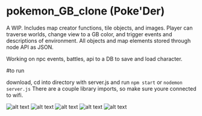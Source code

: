 
# pokemon_GB_clone (Poke'Der)

A WIP. Includes map creator functions, tile objects, and images. Player can traverse worlds, change view to a GB color, and trigger events and descriptions of environment. All objects and map elements stored through node API as JSON.

Working on npc events, battles, api to a DB to save and load character.

#to run

download, cd into directory with server.js and run `npm start` or `nodemon server.js`
There are a couple library imports, so make sure youre connected to wifi.

![alt text](https://user-images.githubusercontent.com/30353378/49333135-4578da80-f57f-11e8-9305-1e46c27f8961.png)
![alt text](https://user-images.githubusercontent.com/30353378/49333136-46117100-f57f-11e8-8d15-5c2ff39bddca.png)
![alt text](https://user-images.githubusercontent.com/30353378/49333137-46117100-f57f-11e8-90bd-e36f2c154bad.png)
![alt text](https://user-images.githubusercontent.com/30353378/49333139-46117100-f57f-11e8-981b-75a8a2c8545a.png)
![alt text](https://user-images.githubusercontent.com/30353378/49333140-46117100-f57f-11e8-8806-a162fbf37932.png)
